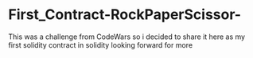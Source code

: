 # First_Contract-RockPaperScissor-
This was a challenge from CodeWars 
so i decided to share it here as my 
first solidity contract in solidity 
      looking forward for more
